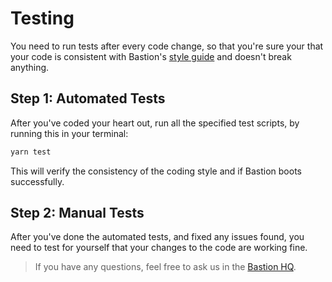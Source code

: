 # Testing
You need to run tests after every code change, so that you're sure your that
your code is consistent with Bastion's [style guide] and doesn't break anything.

## Step 1: Automated Tests

After you've coded your heart out, run all the specified test scripts, by
running this in your terminal:
```bash
yarn test
```
This will verify the consistency of the coding style and if Bastion boots
successfully.

## Step 2: Manual Tests

After you've done the automated tests, and fixed any issues found, you need to
test for yourself that your changes to the code are working fine.

> If you have any questions, feel free to ask us in the [Bastion HQ].


<!-- Links -->
[Style Guide]: https://raw.githubusercontent.com/TheBastionBot/Bastion/master/.eslintrc
[Bastion HQ]: https://discord.gg/fzx8fkt
